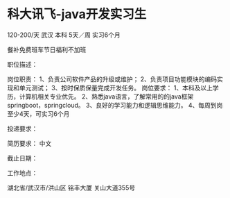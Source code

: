 # 科大讯飞-java开发实习生

120-200/天 武汉 本科 5天／周 实习6个月

餐补免费班车节日福利不加班

职位描述：

岗位职责： 1、负责公司软件产品的升级或维护；  2、负责项目功能模块的编码实现和单元测试；  3、按时保质保量完成开发任务。 岗位要求： 1、本科及以上学历，计算机相关专业优先。 2、熟悉java语言，了解常用的的java框架springboot，springcloud。 3、良好的学习能力和逻辑思维能力。 4、每周到岗至少4天，可实习6个月

投递要求：

简历要求： 中文

截止日期：

工作地点：

湖北省/武汉市/洪山区 铭丰大厦 关山大道355号